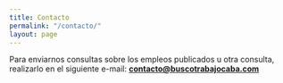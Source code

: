 ```yaml
---
title: Contacto
permalink: "/contacto/"
layout: page
---
```

Para enviarnos consultas sobre los empleos publicados u otra consulta, realizarlo en el siguiente e-mail: **contacto@buscotrabajocaba.com**
